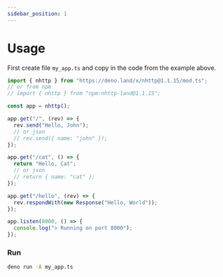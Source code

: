```yaml
---
sidebar_position: 1
---
```


# Usage

First create file `my_app.ts` and copy in the code from the example above.

```js
import { nhttp } from "https://deno.land/x/nhttp@1.1.15/mod.ts";
// or from npm
// import { nhttp } from "npm:nhttp-land@1.1.15";

const app = nhttp();

app.get("/", (rev) => {
  rev.send("Hello, John");
  // or json
  // rev.send({ name: "john" });
});

app.get("/cat", () => {
  return "Hello, Cat";
  // or json
  // return { name: "cat" };
});

app.get("/hello", (rev) => {
  rev.respondWith(new Response("Hello, World"));
});

app.listen(8000, () => {
  console.log("> Running on port 8000");
});
```

### Run

```bash
deno run -A my_app.ts
```
